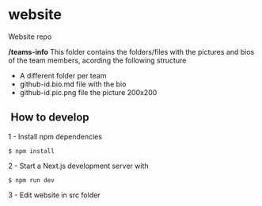 # website
Website repo

**/teams-info**
This folder contains the folders/files with the pictures and bios of the team members, acording the following structure
  * A different folder per team 
  * github-id.bio.md file with the bio
  * github-id.pic.png file the picture 200x200

##  How to develop

1 - Install npm dependencies
```
$ npm install
```

2 - Start a Next.js development server with
```
$ npm run dev
```

3 - Edit website in src folder
